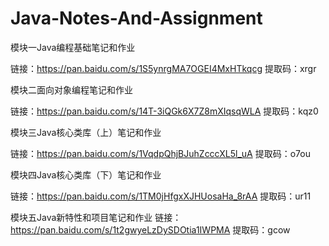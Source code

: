 # Java-Notes-And-Assignment

模块一Java编程基础笔记和作业

链接：https://pan.baidu.com/s/1S5ynrgMA7OGEI4MxHTkqcg 
提取码：xrgr 

模块二面向对象编程笔记和作业

链接：https://pan.baidu.com/s/14T-3iQGk6X7Z8mXIqsqWLA 
提取码：kqz0 

模块三Java核心类库（上）笔记和作业

链接：https://pan.baidu.com/s/1VqdpQhjBJuhZcccXL5l_uA 
提取码：o7ou 


模块四Java核心类库（下）笔记和作业

链接：https://pan.baidu.com/s/1TM0jHfgxXJHUosaHa_8rAA 
提取码：ur11 

模块五Java新特性和项目笔记和作业
链接：https://pan.baidu.com/s/1t2gwyeLzDySDOtia1IWPMA 
提取码：gcow 
